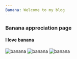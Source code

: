 ```yaml
---
Banana: Welcome to my blog
---
```

### Banana appreciation page
#### I love banana

![banana](https://tse2.mm.bing.net/th/id/OIP.edspYmzcpH5goufBYKPMcAHaFj?w=244&h=184&c=7&r=0&o=5&pid=1.7)
![banana](https://tse2.mm.bing.net/th/id/OIP.edspYmzcpH5goufBYKPMcAHaFj?w=244&h=184&c=7&r=0&o=5&pid=1.7)
![banana](https://tse2.mm.bing.net/th/id/OIP.edspYmzcpH5goufBYKPMcAHaFj?w=244&h=184&c=7&r=0&o=5&pid=1.7)
